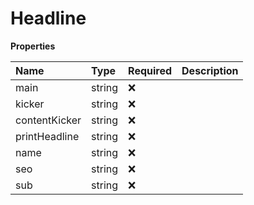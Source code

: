 # Headline

**Properties**

| Name          | Type   | Required | Description |
| :------------ | :----- | :------- | :---------- |
| main          | string | ❌       |             |
| kicker        | string | ❌       |             |
| contentKicker | string | ❌       |             |
| printHeadline | string | ❌       |             |
| name          | string | ❌       |             |
| seo           | string | ❌       |             |
| sub           | string | ❌       |             |

<!-- This file was generated by liblab | https://liblab.com/ -->
